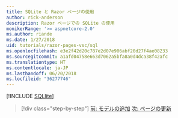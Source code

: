 ```yaml
---
title: SQLite と Razor ページの使用
author: rick-anderson
description: Razor ページでの SQLite の使用
monikerRange: '>= aspnetcore-2.0'
ms.author: riande
ms.date: 1/27/2018
uid: tutorials/razor-pages-vsc/sql
ms.openlocfilehash: e3e2f42d20c787e2d07e906abf20d27f4ae08233
ms.sourcegitcommit: a1afd04758e663d7062a5bfa8a0d4dca38f42afc
ms.translationtype: HT
ms.contentlocale: ja-JP
ms.lasthandoff: 06/20/2018
ms.locfileid: "36277746"
---
```

[!INCLUDE [SQLlite](../../includes/RP/sql.md)]

> [!div class="step-by-step"]
> [前: モデルの追加](xref:tutorials/razor-pages-vsc/model)
> [次: ページの更新](xref:tutorials/razor-pages-vsc/da1)
